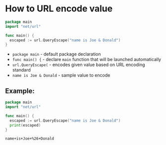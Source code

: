 # How to URL encode value

```go
package main
import "net/url"

func main() {
  escaped := url.QueryEscape("name is Joe & Donald")
}
```

- `package main` - default package declaration
- `func main() {` - declare `main` function that will be launched automatically
- `url.QueryEscape(` - encodes given value based on URL encoding standard
- `name is Joe & Donald` - sample value to encode

## Example: 
```go
package main
import "net/url"

func main() {
  escaped := url.QueryEscape("name is Joe & Donald")
  print(escaped)
}
```
```
name+is+Joe+%26+Donald
```


